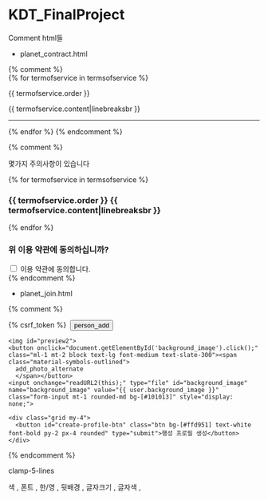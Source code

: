 # KDT_FinalProject


Comment html들

- planet_contract.html

{% comment %}  
    {% for termofservice in termsofservice %}
    <div class="my-4">
        <div class="flex gap-8">
            <div class="w-10 h-10 rounded-full bg-[#ffd951] flex justify-center items-center">
            <span class="text-white font-bold">{{ termofservice.order }}</span>
            </div>
            <p>{{ termofservice.content|linebreaksbr }}</p>
        </div>
      </div>
      <hr class="border-gray-500">
      {% endfor %} 
{% endcomment %}

{% comment %} 
<div>
    <p class="mb-7 text-4xl text-center">몇가지 주의사항이 있습니다</p>
  {% for termofservice in termsofservice %}
    <h3>{{ termofservice.order }} {{ termofservice.content|linebreaksbr }}</h3>
  {% endfor %}
  
  <h3>위 이용 약관에 동의하십니까?</h3>
  <input type="checkbox" id="terms-checkbox"> 이용 약관에 동의합니다.
</div> 
{% endcomment %}



- planet_join.html

{% comment %} 
<div>
  <form id="profile-form" action="{% url 'planets:planet_join' planet.name %}" method="POST" enctype="multipart/form-data">
    {% csrf_token %}
    <img id="preview1">
    <button onclick="document.getElementById('profile_image').click();" class="ml-1 mt-2 block text-lg font-medium text-slate-300"><span class="material-symbols-outlined">
      person_add
      </span></button>
    <input onchange="readURL1(this);" type="file" id="profile_image" name="profile_image" value="{{ user.profile_image }}" class="form-input mt-1 rounded-md bg-[#101013]" style="display: none;">
    
    <img id="preview2">
    <button onclick="document.getElementById('background_image').click();" class="ml-1 mt-2 block text-lg font-medium text-slate-300"><span class="material-symbols-outlined">
      add_photo_alternate
      </span></button>
    <input onchange="readURL2(this);" type="file" id="background_image" name="background_image" value="{{ user.background_image }}" class="form-input mt-1 rounded-md bg-[#101013]" style="display: none;">
    
    <div class="grid my-4">
      <button id="create-profile-btn" class="btn bg-[#ffd951] text-white font-bold py-2 px-4 rounded" type="submit">행성 프로필 생성</button>
    </div>
  </form>
</div> 
{% endcomment %}

clamp-5-lines

색 , 폰트 , 한/영 , 뒷배경 , 글자크기 , 글자색 , 
